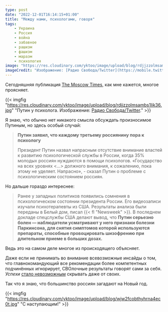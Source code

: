 ```yaml
---
type: post
date: "2022-12-01T16:14:15+01:00"
title: "Между нами, психологами, говоря"
tags:
    - Украина
    - Россия
    - война
    - забавное
    - рашизм
    - фашизм
    - маразм
    - психология
image: "https://res.cloudinary.com/yktoo/image/upload/blog/rdjjzzolmsambs1lik36.jpg"
imageCredit: "Изображение: [Радио Свобода/Twitter](https://mobile.twitter.com/SvobodaRadio/status/1597892638954655749)."
---
```


Сегодняшняя публикация [The Moscow Times](https://yktoo.me/FcCxAp), как мне кажется, многое проясняет.

{{< imgfig "https://res.cloudinary.com/yktoo/image/upload/blog/rdjjzzolmsambs1lik36.jpg" "Путин у психолога. Изображение: [Радио Свобода/Twitter](https://mobile.twitter.com/SvobodaRadio/status/1597892638954655749)." >}}

Я знаю, что обычно нет никакого смысла обсуждать произносимое Путиным, но здесь особый случай:

> **Путин заявил, что каждому третьему россиянину пора к психологу**
>
> Президент Путин назвал напрасным отсутствие внимание властей к развитию психологической службы в России, когда 35% молодых россиян нуждаются в помощи психологов. «Государство на всех уровнях <…> должного внимания, к сожалению, пока этому не уделяет. Напрасно», - сказал Путин о проблеме с психологическим состоянием россиян.

Но дальше гораздо интереснее:

<!--more-->

> Ранее у западных политиков появились сомнения в психологическом состоянии президента России. Его видеозаписи изучали психотерапевты из США. Результаты анализа были переданы в Белый дом, писал {{< fl "Newsweek" >}}. В последнем докладе спецслужбы США делают вывод, что **Путин серьезно болен — наблюдатели усматривают у него признаки болезни Паркинсона, для снятия симптомов которой используются препараты, способные провоцировать шизофрению при длительном приеме в больших дозах.**

Ведь это на самом деле многое из происходящего объясняет.

Даже если не принимать во внимание всевозможные инсайды о том, что главнокомандующий все рекомендации более компетентных подчинённых игнорирует, СВОлочные результаты говорят сами за себя. *Успехи* [стало невозможным](https://yktoo.me/vqnp1e) скрывать даже от своих.

Так что я знаю, что большинство россиян загадают на Новый год.

{{< imgfig "https://res.cloudinary.com/yktoo/image/upload/blog/wjw2fcobthyhrna4ec0t.jpg" "С наступающим!" >}}

